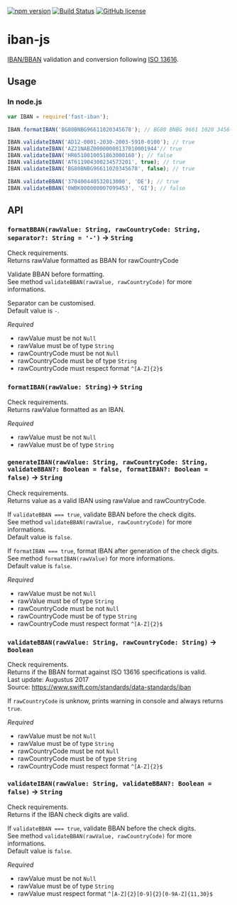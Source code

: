 [![npm version](https://badge.fury.io/js/fast-iban-js.svg)](https://badge.fury.io/js/fast-iban)
[![Build Status](https://travis-ci.org/EDumdum/iban-js.svg?branch=master)](https://travis-ci.org/EDumdum/iban-js)
[![GitHub license](https://img.shields.io/badge/license-MIT-blue.svg)](https://raw.githubusercontent.com/Edumdum/iban-js/master/LICENSE)

# iban-js

[IBAN/BBAN](https://en.wikipedia.org/wiki/International_Bank_Account_Number) validation and conversion following [ISO 13616](https://www.swift.com/standards/data-standards/iban).

## Usage

### In node.js

```js
var IBAN = require('fast-iban');

IBAN.formatIBAN('BG80BNBG96611020345678'); // BG80 BNBG 9661 1020 3456 78

IBAN.validateIBAN('AD12-0001-2030-2003-5910-0100'); // true
IBAN.validateIBAN('AZ21NABZ00000000137010001944'// true
IBAN.validateIBAN('HR6510010051863000160'); // false
IBAN.validateIBAN('AT611904300234573201', true); // true
IBAN.validateIBAN('BG80BNBG96611020345678', false); // true

IBAN.validateBBAN('370400440532013000', 'DE'); // true
IBAN.validateBBAN('0WBK000000007099453', 'GI'); // false
```

## API

### `formatBBAN(rawValue: String, rawCountryCode: String, separator?: String = '-')` -> `String`

Check requirements.  
Returns rawValue formatted as BBAN for rawCountryCode

Validate BBAN before formatting.  
See method `validateBBAN(rawValue, rawCountryCode)` for more informations.

Separator can be customised.  
Default value is `-`.

*Required*
- rawValue must be not `Null`
- rawValue must be of type `String`
- rawCountryCode must be not `Null`
- rawCountryCode must be of type `String`
- rawCountryCode must respect format `^[A-Z]{2}$`    

### `formatIBAN(rawValue: String)`-> `String`

Check requirements.  
Returns rawValue formatted as an IBAN.

*Required*
- rawValue must be not `Null`
- rawValue must be of type `String`

### `generateIBAN(rawValue: String, rawCountryCode: String, validateBBAN?: Boolean = false, formatIBAN?: Boolean = false)` -> `String`

Check requirements.  
Returns value as a valid IBAN using rawValue and rawCountryCode.

If `validateBBAN === true`, validate BBAN before the check digits.  
See method `validateBBAN(rawValue, rawCountryCode)` for more informations.  
Default value is `false`.

If `formatIBAN === true`, format IBAN after generation of the check digits.  
See method `formatIBAN(rawValue)` for more informations.  
Default value is `false`.

*Required*
- rawValue must be not `Null`
- rawValue must be of type `String`
- rawCountryCode must be not `Null`
- rawCountryCode must be of type `String`
- rawCountryCode must respect format `^[A-Z]{2}$`

### `validateBBAN(rawValue: String, rawCountryCode: String)` -> `Boolean`

Check requirements.  
Returns if the BBAN format against ISO 13616 specifications is valid.  
Last update: Augustus 2017  
Source: https://www.swift.com/standards/data-standards/iban

If `rawCountryCode` is unknow, prints warning in console and always returns `true`.

*Required*
- rawValue must be not `Null`
- rawValue must be of type `String`
- rawCountryCode must be not `Null`
- rawCountryCode must be of type `String`
- rawCountryCode must respect format `^[A-Z]{2}$`

### `validateIBAN(rawValue: String, validateBBAN?: Boolean = false)` -> `String`

Check requirements.  
Returns if the IBAN check digits are valid.

If `validateBBAN === true`, validate BBAN before the check digits.  
See method `validateBBAN(rawValue, rawCountryCode)` for more informations.  
Default value is `false`.

*Required*
- rawValue must be not `Null`
- rawValue must be of type `String`
- rawValue must respect format `^[A-Z]{2}[0-9]{2}[0-9A-Z]{11,30}$`